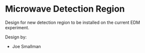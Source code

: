 Microwave Detection Region
==========================
Design for new detection region to be installed on the current EDM experiment.

Design by:
* Joe Smallman

